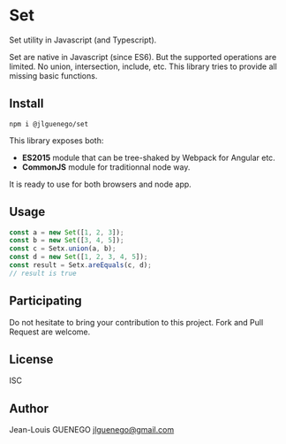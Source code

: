 # Set

Set utility in Javascript (and Typescript).

Set are native in Javascript (since ES6). But the supported operations are limited. No union, intersection, include, etc.
This library tries to provide all missing basic functions.

## Install

```
npm i @jlguenego/set
```

This library exposes both:

- **ES2015** module that can be tree-shaked by Webpack for Angular etc.
- **CommonJS** module for traditionnal node way.

It is ready to use for both browsers and node app.

## Usage

```ts
const a = new Set([1, 2, 3]);
const b = new Set([3, 4, 5]);
const c = Setx.union(a, b);
const d = new Set([1, 2, 3, 4, 5]);
const result = Setx.areEquals(c, d);
// result is true
```

## Participating

Do not hesitate to bring your contribution to this project. Fork and Pull Request are welcome.

## License

ISC

## Author

Jean-Louis GUENEGO <jlguenego@gmail.com>

```

```
